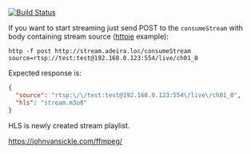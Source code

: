 [![Build Status](https://travis-ci.org/adeira/connector-stream.svg?branch=master)](https://travis-ci.org/adeira/connector-stream)

If you want to start streaming just send POST to the `consumeStream` with body containing stream source ([httpie](https://github.com/jkbrzt/httpie) example):

```
http -f post http://stream.adeira.loc/consumeStream source=rtsp://test:test@192.168.0.123:554/live/ch01_0
```

Expected response is:

```json
{
  "source": "rtsp:\/\/test:test@192.168.0.123:554\/live\/ch01_0",
  "hls": "stream.m3u8"
}
```

HLS is newly created stream playlist.

https://johnvansickle.com/ffmpeg/
